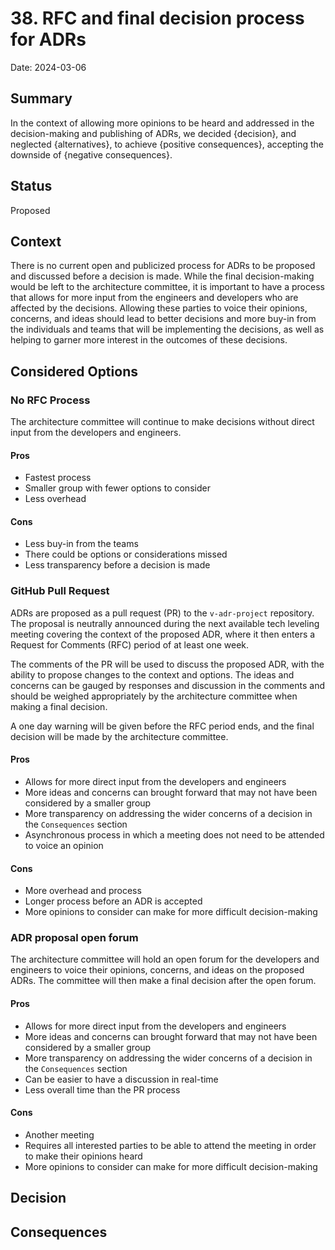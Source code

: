 # 38. RFC and final decision process for ADRs

Date: 2024-03-06

## Summary
In the context of allowing more opinions to be heard and addressed in the decision-making and publishing of ADRs,
we decided {decision},
and neglected {alternatives},
to achieve {positive consequences},
accepting the downside of {negative consequences}.

## Status
Proposed

## Context
There is no current open and publicized process for ADRs to be proposed and discussed before a decision is made.
While the final decision-making would be left to the architecture committee, it is important to have a process that allows for more input from the engineers and developers who are affected by the decisions.
Allowing these parties to voice their opinions, concerns, and ideas should lead to better decisions and more buy-in from the individuals and teams that will be implementing the decisions, as well as helping to garner more interest in the outcomes of these decisions.

## Considered Options

### No RFC Process

The architecture committee will continue to make decisions without direct input from the developers and engineers.

#### Pros
* Fastest process
* Smaller group with fewer options to consider
* Less overhead

#### Cons
* Less buy-in from the teams
* There could be options or considerations missed
* Less transparency before a decision is made

### GitHub Pull Request

ADRs are proposed as a pull request (PR) to the `v-adr-project` repository. 
The proposal is neutrally announced during the next available tech leveling meeting covering the context of the proposed ADR, where it then enters a Request for Comments (RFC) period of at least one week.

The comments of the PR will be used to discuss the proposed ADR, with the ability to propose changes to the context and options. The ideas and concerns can be gauged by responses and discussion in the comments and should be weighed appropriately by the architecture committee when making a final decision.

A one day warning will be given before the RFC period ends, and the final decision will be made by the architecture committee.

#### Pros
* Allows for more direct input from the developers and engineers
* More ideas and concerns can brought forward that may not have been considered by a smaller group
* More transparency on addressing the wider concerns of a decision in the `Consequences` section 
* Asynchronous process in which a meeting does not need to be attended to voice an opinion

#### Cons
* More overhead and process
* Longer process before an ADR is accepted
* More opinions to consider can make for more difficult decision-making

### ADR proposal open forum

The architecture committee will hold an open forum for the developers and engineers to voice their opinions, concerns, and ideas on the proposed ADRs.
The committee will then make a final decision after the open forum.

#### Pros
* Allows for more direct input from the developers and engineers
* More ideas and concerns can brought forward that may not have been considered by a smaller group
* More transparency on addressing the wider concerns of a decision in the `Consequences` section
* Can be easier to have a discussion in real-time
* Less overall time than the PR process

#### Cons
* Another meeting
* Requires all interested parties to be able to attend the meeting in order to make their opinions heard
* More opinions to consider can make for more difficult decision-making

## Decision


## Consequences

